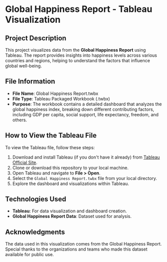 # Global Happiness Report - Tableau Visualization

## Project Description
This project visualizes data from the **Global Happiness Report** using Tableau. The report provides insights into happiness levels across various countries and regions, helping to understand the factors that influence global well-being.

## File Information
- **File Name**: Global Happiness Report.twbx
- **File Type**: Tableau Packaged Workbook (.twbx)
- **Purpose**: The workbook contains a detailed dashboard that analyzes the global happiness index, breaking down different contributing factors, including GDP per capita, social support, life expectancy, freedom, and others.

## How to View the Tableau File
To view the Tableau file, follow these steps:
1. Download and install Tableau (if you don't have it already) from [Tableau Official Site](https://www.tableau.com/).
2. Clone or download this repository to your local machine.
3. Open Tableau and navigate to **File > Open**.
4. Select the `Global Happiness Report.twbx` file from your local directory.
5. Explore the dashboard and visualizations within Tableau.

## Technologies Used
- **Tableau**: For data visualization and dashboard creation.
- **Global Happiness Report Data**: Dataset used for analysis.

## Acknowledgments
The data used in this visualization comes from the Global Happiness Report. Special thanks to the organizations and teams who made this dataset available for public use.
